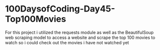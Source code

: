 # 100DaysofCoding-Day45-Top100Movies
For this project i utilized the requests module as well as the BeautifulSoup web scraping model to access a website and scrape the top 100 movies to watch so i could check out the movies i have not watched yet
